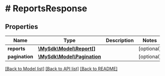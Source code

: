 # # ReportsResponse

## Properties

Name | Type | Description | Notes
------------ | ------------- | ------------- | -------------
**reports** | [**\MySdk\Model\Report[]**](Report.md) |  | [optional]
**pagination** | [**\MySdk\Model\Pagination**](Pagination.md) |  | [optional]

[[Back to Model list]](../../README.md#models) [[Back to API list]](../../README.md#endpoints) [[Back to README]](../../README.md)
